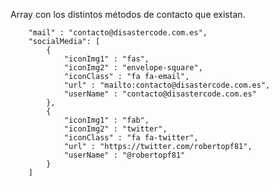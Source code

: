 Array con los distintos métodos de contacto que existan.


		"mail" : "contacto@disastercode.com.es",
		"socialMedia": [
			{
				"iconImg1" : "fas",
				"iconImg2" : "envelope-square",
				"iconClass" : "fa fa-email",
				"url" : "mailto:contacto@disastercode.com.es",
				"userName" : "contacto@disastercode.com.es"
			},
			{
				"iconImg1" : "fab",
				"iconImg2" : "twitter",
				"iconClass" : "fa fa-twitter",
				"url" : "https://twitter.com/robertopf81",
				"userName" : "@robertopf81"
			}
		]